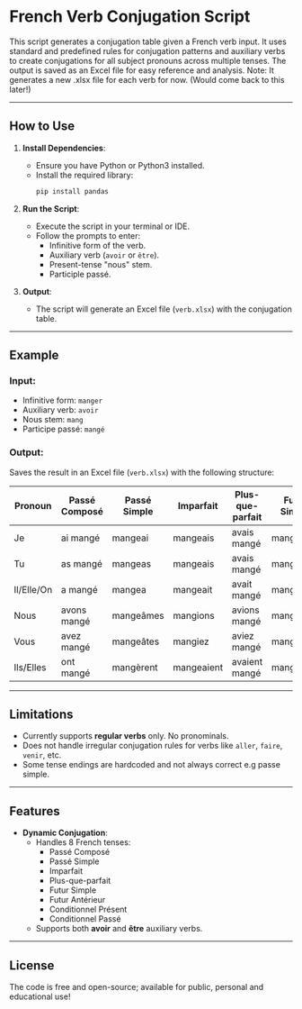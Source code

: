 # French Verb Conjugation Script

This script generates a conjugation table given a French verb input. It uses standard and predefined rules for conjugation patterns and auxiliary verbs to create conjugations for all subject pronouns across multiple tenses. The output is saved as an Excel file for easy reference and analysis.
Note: It generates a new .xlsx file for each verb for now. (Would come back to this later!)

---

## How to Use

1. **Install Dependencies**:
   - Ensure you have Python or Python3 installed.
   - Install the required library:
     ```bash
     pip install pandas
     ```

2. **Run the Script**:
   - Execute the script in your terminal or IDE.
   - Follow the prompts to enter:
     - Infinitive form of the verb.
     - Auxiliary verb (`avoir` or `être`).
     - Present-tense "nous" stem.
     - Participle passé.

3. **Output**:
   - The script will generate an Excel file (`verb.xlsx`) with the conjugation table.

---

## Example

### Input:
- Infinitive form: `manger`
- Auxiliary verb: `avoir`
- Nous stem: `mang`
- Participe passé: `mangé`

### Output:
Saves the result in an Excel file (`verb.xlsx`) with the following structure:

| Pronoun      | Passé Composé    | Passé Simple | Imparfait | Plus-que-parfait | Futur Simple | Futur Antérieur | Conditionnel Présent | Conditionnel Passé  |
|--------------|------------------|--------------|-----------|-------------------|--------------|-----------------|----------------------|---------------------|
| Je           | ai mangé         | mangeai      | mangeais  | avais mangé       | mangerai     | aurai mangé     | mangerais           | aurais mangé        |
| Tu           | as mangé         | mangeas      | mangeais  | avais mangé       | mangeras     | auras mangé     | mangerais           | aurais mangé        |
| Il/Elle/On   | a mangé          | mangea       | mangeait  | avait mangé       | mangera      | aura mangé      | mangerait           | aurait mangé        |
| Nous         | avons mangé      | mangeâmes    | mangions  | avions mangé      | mangerons    | aurons mangé    | mangerions          | aurions mangé       |
| Vous         | avez mangé       | mangeâtes    | mangiez   | aviez mangé       | mangerez     | aurez mangé     | mangeriez           | auriez mangé        |
| Ils/Elles    | ont mangé        | mangèrent    | mangeaient| avaient mangé     | mangeront    | auront mangé    | mangeraient         | auraient mangé      |

---

## Limitations

- Currently supports **regular verbs** only. No pronominals.
- Does not handle irregular conjugation rules for verbs like `aller`, `faire`, `venir`, etc.
- Some tense endings are hardcoded and not always correct e.g passe simple.

---

## Features

- **Dynamic Conjugation**:
  - Handles 8 French tenses: 
    - Passé Composé
    - Passé Simple
    - Imparfait
    - Plus-que-parfait
    - Futur Simple
    - Futur Antérieur
    - Conditionnel Présent
    - Conditionnel Passé
  - Supports both **avoir** and **être** auxiliary verbs.

---

## License

The code is free and open-source; available for public, personal and educational use!
